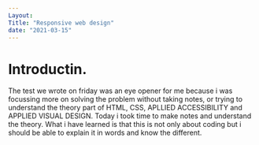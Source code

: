 ```yaml
---
Layout:
Title: "Responsive web design"
date: "2021-03-15"
---
```


# Introductin.

The test we wrote on friday was an eye opener for me because i was focussing more on solving the problem without taking notes, or trying to understand the theory part of  HTML, CSS, APLLIED ACCESSIBILITY and APPLIED VISUAL DESIGN. Today i took time to make notes and understand the theory. What i have learned is that this is not only about coding but i should be able to explain it in words and know the different.
